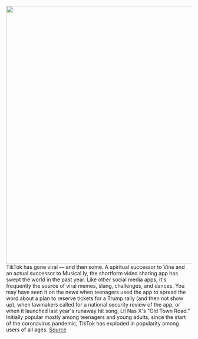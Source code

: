 <img src='https://cdn.vox-cdn.com/thumbor/hzHo4jhqmigj8p3AP2L1lzG6zGw=/0x0:2040x1360/1200x800/filters:focal(857x517:1183x843)/cdn.vox-cdn.com/uploads/chorus_image/image/67000139/acastro_190723_1777_tiktok_0003.0.0.jpg' width='700px' /><br/>
TikTok has gone viral — and then some. A spiritual successor to Vine and an actual successor to Musical.ly, the shortform video sharing app has swept the world in the past year. Like other social media apps, it's frequently the source of viral memes, slang, challenges, and dances. You may have seen it on the news when teenagers used the app to spread the word about a plan to reserve tickets for a Trump rally (and then not show up), when lawmakers called for a national security review of the app, or when it launched last year's runaway hit song, Lil Nas X's “Old Town Road.” Initially popular mostly among teenagers and young adults, since the start of the coronavirus pandemic, TikTok has exploded in popularity among users of all ages.
<a href='https://www.theverge.com/21300329/tiktok-app-video-social-media-content-start-account'> Source <a/>